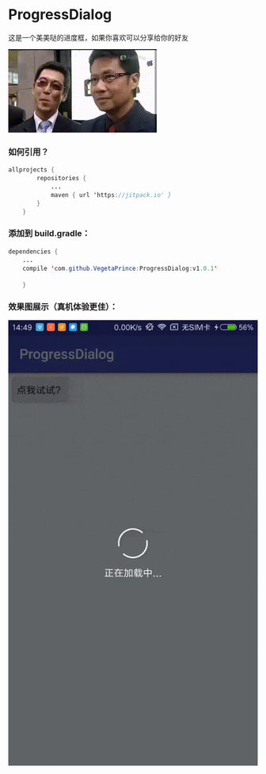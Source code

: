 # ProgressDialog

这是一个美美哒的进度框，如果你喜欢可以分享给你的好友

![image](https://github.com/VegetaPrince/ProgressDialog/blob/master/bitmap.gif)

### 如何引用？

```java
allprojects {
		repositories {
			...
			maven { url 'https://jitpack.io' }
		}
	}
```

### 添加到 build.gradle：

```java
dependencies {
	...
	compile 'com.github.VegetaPrince:ProgressDialog:v1.0.1'
	
	}
```

### 效果图展示（真机体验更佳）：

![image](https://raw.githubusercontent.com/VegetaPrince/ProgressDialog/master/ezgif.com-gif-to-apng.png)
